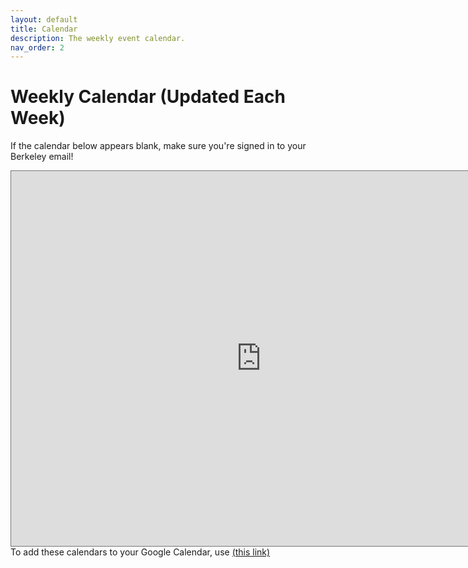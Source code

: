 ```yaml
---
layout: default
title: Calendar
description: The weekly event calendar.
nav_order: 2
---
```


# Weekly Calendar (Updated Each Week)

If the calendar below appears blank, make sure you're signed in to your Berkeley email!

<iframe src="https://calendar.google.com/calendar/embed?src=c_d46870da777fca144487a7047bbc6043a6fb4b290974ec093e5f9199fbaf8331%40group.calendar.google.com&ctz=America%2FLos_Angeles&mode=WEEK&
src=c_46b04536f0e774749c09b60cd3daf72d7f9a4d739c3d31f94f7c469e7855749f%40group.calendar.google.com&ctz=America%2FLos_Angeles&mode&
src=c_307130288b53ce7cd9a0509f9934a94b30425e1cdc2f631322ae321ec3bb5746%40group.calendar.google.com&ctz=America%2FLos_Angelesmode&color=%23B39DDB&color=%239E69AF&color=%238E24AA" style="border:solid 1px #777" width="800" height="600" frameborder="0" scrolling="no"></iframe>
To add these calendars to your Google Calendar, use <a href="https://calendar.google.com/calendar/ical/c_307130288b53ce7cd9a0509f9934a94b30425e1cdc2f631322ae321ec3bb5746%40group.calendar.google.com/public/basic.ics&
c_d46870da777fca144487a7047bbc6043a6fb4b290974ec093e5f9199fbaf8331%40group.calendar.google.com/public/basic.ics&
c_46b04536f0e774749c09b60cd3daf72d7f9a4d739c3d31f94f7c469e7855749f%40group.calendar.google.com/public/basic.ics">(this link)</a>
